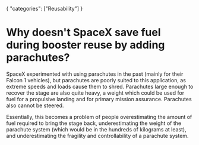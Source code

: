 {
    "categories": ["Reusability"]
}

# Why doesn't SpaceX save fuel during booster reuse by adding parachutes?

SpaceX experimented with using parachutes in the past (mainly for their Falcon 1 vehicles), but parachutes are poorly suited to this application, as extreme speeds and loads cause them to shred. Parachutes large enough to recover the stage are also quite heavy, a weight which could be used for fuel for a propulsive landing and for primary mission assurance. Parachutes also cannot be steered.

Essentially, this becomes a problem of people overestimating the amount of fuel required to bring the stage back, underestimating the weight of the parachute system (which would be in the hundreds of kilograms at least), and underestimating the fragility and controllability of a parachute system.
